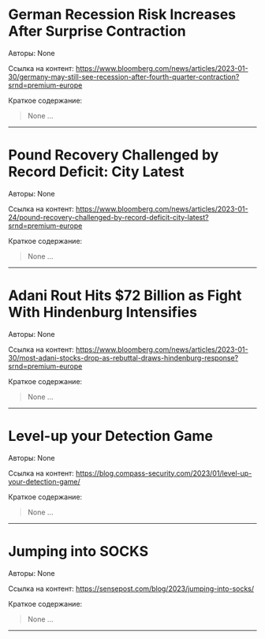 # German Recession Risk Increases After Surprise Contraction

Авторы: 
None

Ссылка на контент: 
https://www.bloomberg.com/news/articles/2023-01-30/germany-may-still-see-recession-after-fourth-quarter-contraction?srnd=premium-europe

Краткое содержание: 

<blockquote>
None     ...     
</blockquote>

---

# Pound Recovery Challenged by Record Deficit: City Latest

Авторы: 
None

Ссылка на контент: 
https://www.bloomberg.com/news/articles/2023-01-24/pound-recovery-challenged-by-record-deficit-city-latest?srnd=premium-europe

Краткое содержание: 

<blockquote>
None     ...     
</blockquote>

---

# Adani Rout Hits $72 Billion as Fight With Hindenburg Intensifies

Авторы: 
None

Ссылка на контент: 
https://www.bloomberg.com/news/articles/2023-01-30/most-adani-stocks-drop-as-rebuttal-draws-hindenburg-response?srnd=premium-europe

Краткое содержание: 

<blockquote>
None     ...     
</blockquote>

---

# Level-up your Detection Game

Авторы: 
None

Ссылка на контент: 
https://blog.compass-security.com/2023/01/level-up-your-detection-game/

Краткое содержание: 

<blockquote>
None     ...     
</blockquote>

---

# Jumping into SOCKS

Авторы: 
None

Ссылка на контент: 
https://sensepost.com/blog/2023/jumping-into-socks/

Краткое содержание: 

<blockquote>
None     ...     
</blockquote>

---

